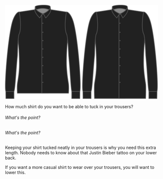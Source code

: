 ![Bonus de longitud](lengthbonus.svg)

How much shirt do you want to be able to tuck in your trousers?

<Note>

###### What's the point?

###### What's the point?

Keeping your shirt tucked neatly in your trousers is why you need this extra length. 
Nobody needs to know about that Justin Bieber tattoo on your lower back.

If you want a more casual shirt to wear over your trousers, you will want to lower this.

</Note>
